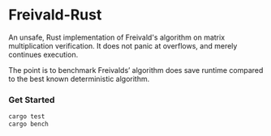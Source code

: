 # Freivald-Rust

An unsafe, Rust implementation of Freivald's algorithm on matrix multiplication verification.
It does not panic at overflows, and merely continues execution.

The point is to benchmark Freivalds’ algorithm does save runtime compared to the best known deterministic algorithm.

### Get Started
```rust
cargo test
cargo bench
```
